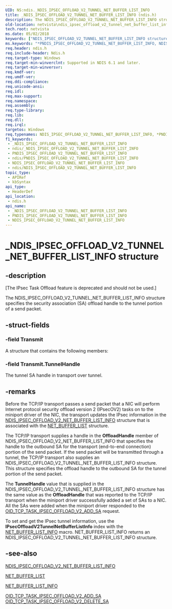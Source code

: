 ```yaml
---
UID: NS:ndis._NDIS_IPSEC_OFFLOAD_V2_TUNNEL_NET_BUFFER_LIST_INFO
title: _NDIS_IPSEC_OFFLOAD_V2_TUNNEL_NET_BUFFER_LIST_INFO (ndis.h)
description: The NDIS_IPSEC_OFFLOAD_V2_TUNNEL_NET_BUFFER_LIST_INFO structure specifies the security association (SA) offload handle to the tunnel portion of a send packet.
old-location: netvista\ndis_ipsec_offload_v2_tunnel_net_buffer_list_info.htm
tech.root: netvista
ms.date: 05/02/2018
keywords: ["NDIS_IPSEC_OFFLOAD_V2_TUNNEL_NET_BUFFER_LIST_INFO structure"]
ms.keywords: "*PNDIS_IPSEC_OFFLOAD_V2_TUNNEL_NET_BUFFER_LIST_INFO, NDIS_IPSEC_OFFLOAD_V2_TUNNEL_NET_BUFFER_LIST_INFO, NDIS_IPSEC_OFFLOAD_V2_TUNNEL_NET_BUFFER_LIST_INFO structure [Network Drivers Starting with Windows Vista], PNDIS_IPSEC_OFFLOAD_V2_TUNNEL_NET_BUFFER_LIST_INFO, PNDIS_IPSEC_OFFLOAD_V2_TUNNEL_NET_BUFFER_LIST_INFO structure pointer [Network Drivers Starting with Windows Vista], _NDIS_IPSEC_OFFLOAD_V2_TUNNEL_NET_BUFFER_LIST_INFO, ndis/NDIS_IPSEC_OFFLOAD_V2_TUNNEL_NET_BUFFER_LIST_INFO, ndis/PNDIS_IPSEC_OFFLOAD_V2_TUNNEL_NET_BUFFER_LIST_INFO, netvista.ndis_ipsec_offload_v2_tunnel_net_buffer_list_info, task_offload_IPsecv2_ref_1a564583-cac3-48d5-96f9-c6fecb5fadce.xml"
req.header: ndis.h
req.include-header: Ndis.h
req.target-type: Windows
req.target-min-winverclnt: Supported in NDIS 6.1 and later.
req.target-min-winversvr: 
req.kmdf-ver: 
req.umdf-ver: 
req.ddi-compliance: 
req.unicode-ansi: 
req.idl: 
req.max-support: 
req.namespace: 
req.assembly: 
req.type-library: 
req.lib: 
req.dll: 
req.irql: 
targetos: Windows
req.typenames: NDIS_IPSEC_OFFLOAD_V2_TUNNEL_NET_BUFFER_LIST_INFO, *PNDIS_IPSEC_OFFLOAD_V2_TUNNEL_NET_BUFFER_LIST_INFO
f1_keywords:
 - _NDIS_IPSEC_OFFLOAD_V2_TUNNEL_NET_BUFFER_LIST_INFO
 - ndis/_NDIS_IPSEC_OFFLOAD_V2_TUNNEL_NET_BUFFER_LIST_INFO
 - PNDIS_IPSEC_OFFLOAD_V2_TUNNEL_NET_BUFFER_LIST_INFO
 - ndis/PNDIS_IPSEC_OFFLOAD_V2_TUNNEL_NET_BUFFER_LIST_INFO
 - NDIS_IPSEC_OFFLOAD_V2_TUNNEL_NET_BUFFER_LIST_INFO
 - ndis/NDIS_IPSEC_OFFLOAD_V2_TUNNEL_NET_BUFFER_LIST_INFO
topic_type:
 - APIRef
 - kbSyntax
api_type:
 - HeaderDef
api_location:
 - ndis.h
api_name:
 - _NDIS_IPSEC_OFFLOAD_V2_TUNNEL_NET_BUFFER_LIST_INFO
 - PNDIS_IPSEC_OFFLOAD_V2_TUNNEL_NET_BUFFER_LIST_INFO
 - NDIS_IPSEC_OFFLOAD_V2_TUNNEL_NET_BUFFER_LIST_INFO
---
```


# _NDIS_IPSEC_OFFLOAD_V2_TUNNEL_NET_BUFFER_LIST_INFO structure


## -description

<p class="CCE_Message">[The IPsec Task Offload feature is deprecated and should not be used.]

The NDIS_IPSEC_OFFLOAD_V2_TUNNEL_NET_BUFFER_LIST_INFO structure specifies the security association
  (SA) offload handle to the tunnel portion of a send packet.

## -struct-fields

### -field Transmit

A structure that contains the following members:

### -field Transmit.TunnelHandle

The tunnel SA handle in transport over tunnel.

## -remarks

Before the TCP/IP transport passes a send packet that a NIC will perform Internet protocol security
    offload version 2 (IPsecOV2) tasks on to the miniport driver of the NIC, the transport updates the IPsec
    information in the 
    <a href="/windows-hardware/drivers/ddi/ndis/ns-ndis-_ndis_ipsec_offload_v2_net_buffer_list_info">
    NDIS_IPSEC_OFFLOAD_V2_NET_BUFFER_LIST_INFO</a> structure that is associated with the 
    <a href="/windows-hardware/drivers/ddi/ndis/ns-ndis-_net_buffer_list">NET_BUFFER_LIST</a> structure.

The TCP/IP transport supplies a handle in the 
    <b>OffloadHandle</b> member of NDIS_IPSEC_OFFLOAD_V2_NET_BUFFER_LIST_INFO that specifies the handle to the
    outbound SA for the transport (end-to-end connection) portion of the send packet. If the send packet will
    be transmitted through a tunnel, the TCP/IP transport also supplies an
    NDIS_IPSEC_OFFLOAD_V2_TUNNEL_NET_BUFFER_LIST_INFO structure. This structure specifies the offload handle
    to the outbound SA for the tunnel portion of the send packet.

The 
    <b>TunnelHandle</b> value that is supplied in the NDIS_IPSEC_OFFLOAD_V2_TUNNEL_NET_BUFFER_LIST_INFO
    structure has the same value as the 
    <b>OffloadHandle</b> that was reported to the TCP/IP transport when the miniport driver successfully added
    a set of SAs to a NIC. All the SAs were added when the miniport driver responded to the 
    <a href="/windows-hardware/drivers/network/oid-tcp-task-ipsec-offload-v2-add-sa">
    OID_TCP_TASK_IPSEC_OFFLOAD_V2_ADD_SA</a> request.

To set and get the IPsec tunnel information, use the 
    <b>IPsecOffloadV2TunnelNetBufferListInfo</b> index with the 
    <a href="/windows-hardware/drivers/network/net-buffer-list-info">NET_BUFFER_LIST_INFO</a> macro.
    NET_BUFFER_LIST_INFO returns an NDIS_IPSEC_OFFLOAD_V2_TUNNEL_NET_BUFFER_LIST_INFO structure.

## -see-also

<a href="/windows-hardware/drivers/ddi/ndis/ns-ndis-_ndis_ipsec_offload_v2_net_buffer_list_info">
   NDIS_IPSEC_OFFLOAD_V2_NET_BUFFER_LIST_INFO</a>



<a href="/windows-hardware/drivers/ddi/ndis/ns-ndis-_net_buffer_list">NET_BUFFER_LIST</a>



<a href="/windows-hardware/drivers/network/net-buffer-list-info">NET_BUFFER_LIST_INFO</a>



<a href="/windows-hardware/drivers/network/oid-tcp-task-ipsec-offload-v2-add-sa">
   OID_TCP_TASK_IPSEC_OFFLOAD_V2_ADD_SA</a>



<a href="/windows-hardware/drivers/network/oid-tcp-task-ipsec-offload-v2-delete-sa">
   OID_TCP_TASK_IPSEC_OFFLOAD_V2_DELETE_SA</a>

